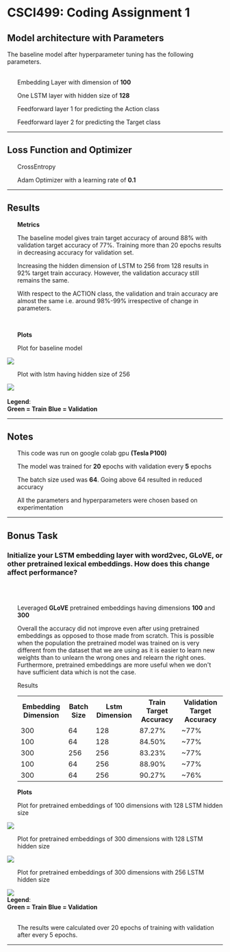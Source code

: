 <h1><strong>CSCI499: Coding Assignment 1</strong></h1> 




<h2>Model architecture with Parameters</h2>
The baseline model after hyperparameter tuning has the following parameters.
<br></br>
<ul>Embedding Layer with dimension of <strong>100</strong></ul>
<ul>One LSTM layer with hidden size of <strong>128</strong></ul>
<ul>Feedforward layer 1 for predicting the Action class</ul>
<ul>Feedforward layer 2 for predicting the Target class</ul>
<hr>
<h2>Loss Function and Optimizer</h2>
<ul>CrossEntropy</ul>
<ul>Adam Optimizer with a learning rate of <strong>0.1</strong></ul>
<hr>
<h2>Results</h2>
<ul><b>Metrics</b></ul>
<ul>The baseline model gives train target accuracy of around 88% with validation target accuracy of 77%. Training more than 20 epochs results in decreasing accuracy for validation set.</ul>
<ul> Increasing the hidden dimension of LSTM to 256 from 128 results in 92% target train accuracy. However, the validation accuracy still remains the same.</ul>
<ul>With respect to the ACTION class, the validation and train accuracy are almost the same i.e. around 98%-99% irrespective of change in parameters.</ul>
<br>
<ul><b>Plots</b></ul>
<ul>Plot for baseline model</ul><img src="plot with 128 lstm .png" ></ul>
<ul>Plot with lstm having hidden size of 256</ul><img src ="plot with 256 lstm.png"></ul>
<br></br>
<b>Legend</b>:<br>
<b>Green = Train</b>
<b>Blue = Validation</b>
<ul></ul>
<hr>
<h2>Notes</h2>
<ul>This code was run on google colab gpu <strong>(Tesla P100)</strong></ul>
<ul>The model was trained for <b>20</b> epochs with validation every <b>5</b> epochs</ul>
<ul>The batch size used was <b>64</b>. Going above 64 resulted in reduced accuracy</ul>
<ul> All the parameters and hyperparameters were chosen based on experimentation</ul>
<hr>
<h2>Bonus Task</h2>
<h3>Initialize your LSTM embedding layer with word2vec, GLoVE, or other pretrained lexical embeddings. How does this change affect performance?</h3><br></br>
<ul>Leveraged <b>GLoVE</b> pretrained embeddings having dimensions <b>100</b> and <b>300</b></ul>
<ul>Overall the accuracy did not improve even after using pretrained embeddings as opposed to those made from scratch. This is possible when the population the pretrained model was trained on is very different from the dataset that we are using as it is easier to learn new weights than to unlearn the wrong ones and relearn the right ones. Furthermore, pretrained embeddings are more useful when we don't have sufficient data which is not the case.</ul>
<ul>Results</ul>
<ul><table style="width:100%">
  <tr>
    <th>Embedding Dimension</th>
    <th>Batch Size</th>
    <th>Lstm Dimension</th>
    <th>Train Target Accuracy</th>
    <th>Validation Target Accuracy</th>
  </tr>
  <tr>
    <td>300</td>
    <td>64</td>
    <td>128</td>
    <td>87.27%</td>
    <td>~77%</td>
  </tr>
   <tr>
    <td>100</td>
    <td>64</td>
    <td>128</td>
    <td>84.50%</td>
    <td>~77%</td>
  </tr>
   <tr>
    <td>300</td>
    <td>256</td>
    <td>256</td>
    <td>83.23%</td>
    <td>~77%</td>
  </tr>
   <tr>
    <td>100</td>
    <td>64</td>
    <td>256</td>
    <td>88.90%</td>
    <td>~77%</td>
  </tr>
     <tr>
    <td>300</td>
    <td>64</td>
    <td>256</td>
    <td>90.27%</td>
    <td>~76%</td>
  </tr>
</table></ul>
<ul><strong>Plots</strong></ul>
<ul>Plot for pretrained embeddings of 100 dimensions with 128 LSTM hidden size</ul><img src="embedding 100d 128 lstm.png"></ul>
<ul>Plot for pretrained embeddings of 300 dimensions with 128 LSTM hidden size</ul><img src="embedding 300d lstm 128.png"></ul>
<ul>Plot for pretrained embeddings of 300 dimensions with 256 LSTM hidden size</ul><img src="300 embedding 256 lstm.png"></ul><br>
<b>Legend</b>:<br>
<b>Green = Train</b>
<b>Blue = Validation</b>
<br></br>
<ul>The results were calculated over 20 epochs of training with validation after every 5 epochs.</ul>
<hr>


